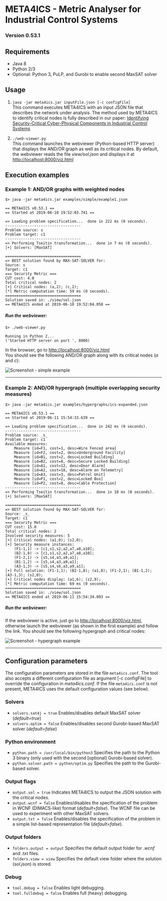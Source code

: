 # META4ICS - Metric Analyser for Industrial Control Systems
### Version 0.53.1


## Requirements
* Java 8
* Python 2/3
* Optional: Python 3, PuLP, and Gurobi to enable second MaxSAT solver

## Usage

1. ```java -jar meta4ics.jar inputFile.json [-c configFile]```  
This command executes META4ICS with an input JSON file that describes the network under analysis. 
The method used by META4ICS to identify critical nodes is fully described in our paper: 
[Identifying Security-Critical Cyber-Physical Components in Industrial Control Systems](https://arxiv.org/abs/1905.04796)

2. ```./web-viewer.py```  
This command launches the webviewer (Python-based HTTP server) that displays the AND/OR graph as well as its critical nodes. 
By default, the webviewer reads the file *view/sol.json* and displays it at [http://localhost:8000/viz.html](http://localhost:8000/viz.html)



## Execution examples

### Example 1: AND/OR graphs with weighted nodes
```
$> java -jar meta4ics.jar examples/simple/example1.json
```
```
== META4ICS v0.53.1 ==
== Started at 2019-06-10 19:52:03.741 ==

=> Loading problem specification...  done in 222 ms (0 seconds).
----------------------------------
Problem source: s
Problem target: c1
----------------------------------
=> Performing Tseitin transformation...  done in 7 ms (0 seconds).
|+| Solvers: [MaxSAT]

==================================
=> BEST solution found by MAX-SAT-SOLVER for:
Source: s
Target: c1
=== Security Metric ===
CUT cost: 4.0
Total critical nodes: 2
[+] Critical nodes: (a,2); (c,2);
[*] Metric computation time: 59 ms (0 seconds).
==================================
Solution saved in: ./view/sol.json
== META4ICS ended at 2019-06-10 19:52:04.058 ==
```

##### Run the webviewer:
```
$> ./web-viewer.py
```
```
Running in Python 2...
('Started HTTP server on port ', 8000)
```
In the browser, go to [http://localhost:8000/viz.html](http://localhost:8000/viz.html)  
You should see the following AND/OR graph along with its critical nodes (*a* and *c*):

![Screenshot - simple example](https://github.com/mbarrere/meta4ics/blob/master/screenshots/example1.png)

---

### Example 2: AND/OR hypergraph (multiple overlapping security measures)
```
$> java -jar meta4ics.jar examples/hypergraphs/ics-expanded.json 
```
```
== META4ICS v0.53.1 ==
== Started at 2019-06-11 15:54:33.639 ==

=> Loading problem specification...  done in 242 ms (0 seconds).
----------------------------------
Problem source: _s_
Problem target: c1
Available measures: 
	Measure [id=F1, cost=1, desc=Wire Fenced area]
	Measure [id=F2, cost=2, desc=Underground Facility]
	Measure [id=B1, cost=2, desc=Locked Building]
	Measure [id=B2, cost=8, desc=Secure Locked Building]
	Measure [id=A1, cost=12, desc=Door Alarm]
	Measure [id=A2, cost=18, desc=Alarm on Telemetry]
	Measure [id=A3, cost=3, desc=Patrol Unit]
	Measure [id=P1, cost=2, desc=Locked Box]
	Measure [id=P2, cost=8, desc=Cable Protection]
----------------------------------
=> Performing Tseitin transformation...  done in 10 ms (0 seconds).
|+| Solvers: [MaxSAT]

==================================
=> BEST solution found by MAX-SAT-SOLVER for:
Source: _s_
Target: c1
=== Security Metric ===
CUT cost: 15.0
Total critical nodes: 2
Involved security measures: 5
[+] Critical nodes: (a1,0); (s2,0); 
[+] Security measure instances: 
	(F1-1,1) -> [c1,s1,s2,a2,a7,a8,a10];
	(B2-1,8) -> [c1,s1,s2,a2,a7,a8,a10];
	(F1-2,1) -> [s5,s4,a3,a9,a1];
	(B1-1,2) -> [s5,s4,a3,a9,a1];
	(A3-1,3) -> [s5,s4,s6,a3,a9,a1];
[+] Full solution: (F1-1,1); (B2-1,8); (a1,0); (F1-2,1); (B1-1,2); (A3-1,3); (s2,0); 
[+] Critical nodes display: (a1,6); (s2,9); 
[*] Metric computation time: 69 ms (0 seconds).
==================================
Solution saved in: ./view/sol.json
== META4ICS ended at 2019-06-11 15:54:34.003 ==
```

##### Run the webviewer:

If the webviewer is active, just go to [http://localhost:8000/viz.html](http://localhost:8000/viz.html), otherwise launch the webviewer (as shown in the first example) and follow the link. 
You should see the following hypergraph and critical nodes:  

![Screenshot - hypergraph example](https://github.com/mbarrere/meta4ics/blob/master/screenshots/ics-expanded.png)

---


## Configuration parameters
The configuration parameters are stored in the file `meta4ics.conf`. 
The tool also accepts a different configuration file as argument [-c configFile] to override the configuration in *meta4ics.conf*. If the file `meta4ics.conf` is not present, META4ICS uses the default configuration values (see below). 

### Solvers
* ```solvers.sat4j = true``` Enables/disables default MaxSAT solver (*default=true*)
* ```solvers.optim = false``` Enables/disables second Gurobi-based MaxSAT solver (*default=false*)

### Python environment
* ```python.path = /usr/local/bin/python3``` Specifies the path to the Python 3 binary (only used with the second [optional] Gurobi-based solver). 
* ```python.solver.path = python/optim.py``` Specifies the path to the Gurobi-based solver. 

### Output flags
* ```output.sol = true``` Indicates META4ICS to output the JSON solution with the critical nodes. 
* ```output.wcnf = false``` Enables/disables the specification of the problem in WCNF (DIMACS-like) format (*default=false*). The WCNF file can be used to experiment with other MaxSAT solvers. 
* ```output.txt = false``` Enables/disables the specification of the problem in a simple list-based representation file (*default=false*). 


### Output folders
* ```folders.output = output``` Specifies the default output folder for *.wcnf* and *.txt* files.
* ```folders.view = view``` Specifies the default view folder where the solution (*sol.json*) is stored. 

### Debug
* ```tool.debug = false``` Enables light debugging. 
* ```tool.fulldebug = false``` Enables full (heavy) debugging. 

